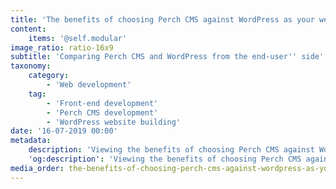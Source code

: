 ```yaml
---
title: 'The benefits of choosing Perch CMS against WordPress as your website''s content management system'
content:
    items: '@self.modular'
image_ratio: ratio-16x9
subtitle: 'Comparing Perch CMS and WordPress from the end-user'' side'
taxonomy:
    category:
        - 'Web development'
    tag:
        - 'Front-end development'
        - 'Perch CMS development'
        - 'WordPress website building'
date: '16-07-2019 00:00'
metadata:
    description: 'Viewing the benefits of choosing Perch CMS against WordPress as your website''s content management system, and comparing perch cms and wordpress from the end-user''s side.'
    'og:description': 'Viewing the benefits of choosing Perch CMS against WordPress as your website''s content management system, and comparing perch cms and wordpress from the end-user''s side.'
media_order: the-benefits-of-choosing-perch-cms-against-wordpress-as-your-websites-content-management-system.jpg
---
```


